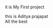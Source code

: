 it is My First project

this is Aditya prajapat
<br>
All the best
<!---
prajapat1304/prajapat1304 is a ✨ special ✨ repository because its `README.md` (this file) appears on your GitHub profile.
You can click the Preview link to take a look at your changes.
--->
